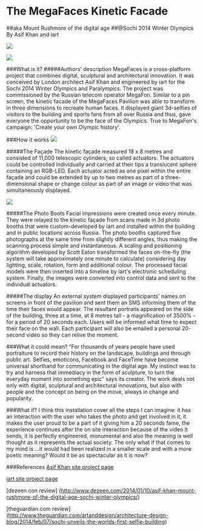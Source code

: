 # The MegaFaces Kinetic Facade 
##aka Mount Rushmore of the digital age
##@Sochi 2014 Winter Olympics
By Asif Khan and iart

![](http://www.asif-khan.com/wordpress/wp-content/uploads/2013/04/AsifKhan_Megafaces_ScottEaton-765x1280.jpg) 

![](http://iart.ch/documents/10176/78703/Asif+Khan_Megafon_Sochi_HuftonCrow_014_B.jpg/2f34f36b-e36a-4581-806b-4ab034394b6f?t=1392389645401)

###What is it?
#####Authors' description
MegaFaces is a cross-platform project that combines digital, sculptural and architectural innovation. It was conceived by London architect Asif Khan and engineered by iart for the Sochi 2014 Winter Olympics and Paralympics. The project was commissioned by the Russian telecom operator MegaFon.
Similar to a pin screen, the kinetic facade of the MegaFaces Pavilion was able to transform in three dimensions to recreate human faces. It displayed giant 3d-selfies of visitors to the building and sports fans from all over Russia and thus, gave everyone the opportunity to be the face of the Olympics. True to MegaFon's campaign: 'Create your own Olympic history'.

###How it works
![](http://static.dezeen.com/uploads/2014/01/MegaFaces-installation-by-Asif-Khan_dezeen_5_1000.gif)

#####The Façade
The kinetic façade measured 18 x 8 metres and consisted of 11,000 telescopic cylinders, so called actuators. The actuators could be controlled individually and carried at their tips a translucent sphere containing an RGB-LED. Each actuator acted as one pixel within the entire façade and could be extended by up to two metres as part of a three-dimensional shape or change colour as part of an image or video that was simultaneously displayed.

![](http://static.dezeen.com/uploads/2014/01/MegaFaces-installation-by-Asif-Khan_dezeen_6_1000.gif)

#####The Photo Boots
Facial impressions were created once every minute. They were relayed to the kinetic façade from scans made in 3d photo booths that were custom-developed by iart and installed within the building and in public locations across Russia. The photo booths captured five photographs at the same time from slightly different angles, thus making the scanning process simple and instantaneous.
A scaling and positioning algorithm developed by Scott Eaton transformed the faces on-the-fly (the system will take approximately one minute to calculate) considering day lighting, scale, rotation, form and additional colour. The processed facial models were then inserted into a timeline by iart's electronic scheduling system. Finally, the images were converted into control data and sent to the individual actuators. 

#####The display
An external system displayed participants' names on screens in front of the pavilion and sent them an SMS informing them of the time their faces would appear.
The resultant portraits appeared on the side of the building, three at a time, at 8 metres tall - a magnification of 3500% - for a period of 20 seconds each.
Users will be informed what time to expect their face on the wall. Each participant will also be emailed a personal 20-second video so they can relive the moment.

###What it could mean?
“For thousands of years people have used portraiture to record their history on the landscape, buildings and through public art. Selfies, emoticons, Facebook and FaceTime have become universal shorthand for communicating in the digital age. My instinct was to try and harness that immediacy in the form of sculpture, to turn the everyday moment into something epic” says its creator.
The work deals not only with digital, sculptural and architectural innovations, but also with people and  the concept on being on the move, always in change and popularity.


###What if? 
I think this installation cover all the steps I can imagine: it has an interaction with the user who takes the photo and get involved in it, it makes the user proud to be a part of it giving him a 20 seconds fame, the experience continues after the on site interaction because of the video it sends, it is perfectly engineered, monumental and also the meaning is well thought as it represents the actual society. The only what if that comes to my mind is ...it would had been realized in a smaller scale and with a more poetic meaning? Would it be as spectacular as it is now?

###References
[Asif Khan site project page](http://www.asif-khan.com/project/sochi-winter-olympics-2014/)

[iart site project page](http://iart.ch/en/-/die-kinetische-fassade-des-megafaces-pavillons-olympische-winterspiele-2014-in-sotschi)

[dezeen.con review] (http://www.dezeen.com/2014/01/10/asif-khan-mount-rushmore-of-the-digital-age-sochi-winter-olympics/)

[theguardian.com review] (http://www.theguardian.com/artanddesign/architecture-design-blog/2014/feb/07/sochi-unveils-the-worlds-first-selfie-building)
